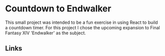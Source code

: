 # Countdown to Endwalker

This small project was intended to be a fun exercise in using React to build a countdown timer.
For this project I chose the upcoming expansion to Final Fantasy XIV 'Endwalker' as the subject.

## Links
